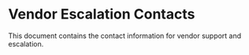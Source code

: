 # Vendor Escalation Contacts

This document contains the contact information for vendor support and escalation.
